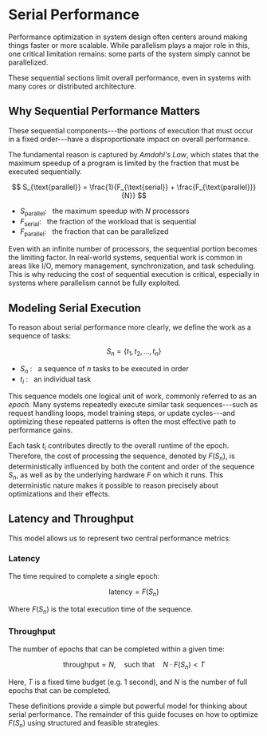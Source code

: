 # Serial Performance

Performance optimization in system design often centers around making things
faster or more scalable. While parallelism plays a major role in this, one
critical limitation remains: some parts of the system simply cannot be
parallelized.

These sequential sections limit overall performance, even in systems with many
cores or distributed architecture.


## Why Sequential Performance Matters

These sequential components---the portions of execution that must occur in a
fixed order---have a disproportionate impact on overall performance.

The fundamental reason is captured by *Amdahl's Law*, which states that the
maximum speedup of a program is limited by the fraction that must be executed
sequentially.

$$
S_{\text{parallel}} = \frac{1}{F_{\text{serial}} + \frac{F_{\text{parallel}}}{N}}
$$

- $S_{\text{parallel}}$:&nbsp;&nbsp;&nbsp;the maximum speedup with $N$ processors
- $F_{\text{serial}}$:&nbsp;&nbsp;&nbsp;the fraction of the workload that is sequential
- $F_{\text{parallel}}$:&nbsp;&nbsp;&nbsp;the fraction that can be parallelized


Even with an infinite number of processors, the sequential portion becomes the
limiting factor. In real-world systems, sequential work is common in areas like
I/O, memory management, synchronization, and task scheduling. This is why
reducing the cost of sequential execution is critical, especially in systems
where parallelism cannot be fully exploited.


## Modeling Serial Execution

To reason about serial performance more clearly, we define the work as a
sequence of tasks:

$$
S_n = \{t_1, t_2, \dots, t_n\}
$$

- $S_n$ :&nbsp;&nbsp;&nbsp;a sequence of $n$ tasks to be executed in order
- $t_i$ :&nbsp;&nbsp;&nbsp;an individual task

This sequence models one logical unit of work, commonly referred to as an
*epoch*. Many systems repeatedly execute similar task sequences---such as
request handling loops, model training steps, or update cycles---and optimizing
these repeated patterns is often the most effective path to performance gains.

Each task $t_i$ contributes directly to the overall runtime of the epoch.
Therefore, the cost of processing the sequence, denoted by $F(S_n)$, is
deterministically influenced by both the content and order of the sequence
$S_n$, as well as by the underlying hardware $F$ on which it runs. This
deterministic nature makes it possible to reason precisely about optimizations
and their effects.


## Latency and Throughput

This model allows us to represent two central performance metrics:

### Latency

The time required to complete a single epoch:

$$
\text{latency} = F(S_n)
$$

Where $F(S_n)$ is the total execution time of the sequence.

### Throughput

The number of epochs that can be completed within a given time:

$$
\text{throughput} = N, \quad \text{such that} \quad N \cdot F(S_n) < T
$$

Here, $T$ is a fixed time budget (e.g. 1 second), and $N$ is the number of full epochs that can be completed.


These definitions provide a simple but powerful model for thinking about serial
performance. The remainder of this guide focuses on how to optimize $F(S_n)$
using structured and feasible strategies.

